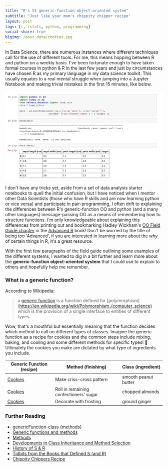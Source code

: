 ```yaml
---
title: "R's S3 generic-function object-oriented system"
subtitle: "Just like your mom's chippity chipper recipe"
layout: post
tags: [r, rstats, python, programming]
social-share: true
bigimg: /post_data/cookies.jpg
---
```



In Data Science, there are numerous instances where different techniques call for the use of different tools. For me, this means hopping between R and python on a weekly basis. I've been fortunate enough to have taken formal courses in python & R in the last few years and just by circumstances have chosen R as my primary language in my data science toolkit. This usually equates to a real mental struggle when jumping into a Jupyter Notebook and making trivial mistakes in the first 15 minutes, like below.

![](/post_data/python-mess.jpeg)


I don't have any tricks yet, aside from a set of data analysis starter notebooks to quell the initial confusion, but I have noticed when I mentor other Data Scientists (those who have R skills and are now learning python or vice versa) and participate in pair-programming, I often drift to explaining the differences between R's generic-function OO and python (and a many other languages) message-passing OO as a means of remembering how to structure functions. I'm only knowledgeable about explaining this differences from printing out and bookmarking Hadley Wickham's [OO Field Guide chapter](http://adv-r.had.co.nz/OO-essentials.html) in the [Advanced R](http://adv-r.had.co.nz/) book! Don't be worried by the title of being too 'Advanced', if you are interested in learning more about the _why_ of certain things in R, it's a great resource.

With the first few paragraphs of the field guide outlining some examples of the different systems, I wanted to dig in a bit further and learn more about the **generic-function object-oriented system** that I could use to explain to others and hopefully help me remember.

### What is a generic function?

According to Wikipedia:
> a [generic function](https://en.wikipedia.org/wiki/Generic_function) is a function defined for [polymorphism](https://en.wikipedia.org/wiki/Polymorphism_(computer_science)  which is the provision of a single interface to entities of different types.


Wow, that's a mouthful but essentially meaning that the function decides which method to call on different types of classes. Imagine the generic function as a recipe for cookies and the common steps include mixing, baking, and cooling and some different methods for specific types! 🍪 Ultimately the cookies you make are dictated by what type of ingredients you include.

| Generic Function (recipe)                                                                                                                                      | Method (finishing)                     | Class (ingredient)   |
|----------------------------------------------------------------------------------------------------------------------------------------------------------------|----------------------------------------|----------------------|
| [Cookies](http://allrecipes.com/recipe/10275/classic-peanut-butter-cookies/)                                                                                   | Make criss-cross pattern               | smooth peanut butter |
| [Cookies](https://www.tasteofhome.com/recipes/buttery-almond-cookies)                                                                                          | Roll in remaining confectioners' sugar | chopped almonds      |
| [Cookies](http://allrecipes.com/recipe/9668/gingerbread-men/?internalSource=streams&referringId=14712&referringContentType=recipe%20hub&clickId=st_trending_s) | Decorate with frosting                 | ground ginger        |


### Further Reading

- [genericFunction-class {methods}](https://stat.ethz.ch/R-manual/R-devel/library/methods/html/genericFunction-class.html)
- [Generic functions and methods](http://www.hep.by/gnu/r-patched/r-exts/R-exts_152.html)
- [Methods](https://www.rdocumentation.org/packages/methods/versions/3.3.1/topics/Methods)
- [Developments in Class Inheritance and Method Selection](https://statweb.stanford.edu/~jmc4/classInheritance.pdf)
- [History of S & R](https://www.r-project.org/conferences/useR-2006/Slides/Chambers.pdf)
- [Tidbits from the Books that Defined S (and R)](https://www.r-bloggers.com/tidbits-from-the-books-that-defined-s-and-r/)
- [Chippity Chippers Recipe](http://www.kraftrecipes.com/member-recipe/chippity-chippers-87857.aspx)
